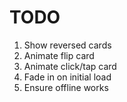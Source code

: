 # TODO

1. Show reversed cards
1. Animate flip card
1. Animate click/tap card
1. Fade in on initial load
1. Ensure offline works